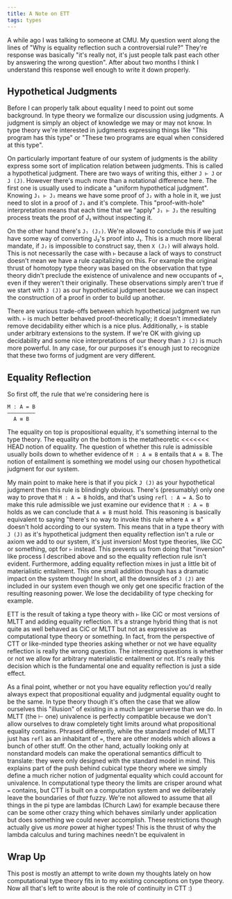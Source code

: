 ```yaml
---
title: A Note on ETT
tags: types
---
```


A while ago I was talking to someone at CMU. My question went along
the lines of "Why is equality reflection such a controversial rule?"
They're response was basically "it's really not, it's just people talk
past each other by answering the wrong question". After about two
months I think I understand this response well enough to write it down
properly.

## Hypothetical Judgments

Before I can properly talk about equality I need to point out some
background. In type theory we formalize our discussion using
judgments. A judgment is simply an object of knowledge we may or may
not know. In type theory we're interested in judgments expressing
things like "This program has this type" or "These two programs are
equal when considered at this type".

On particularly important feature of our system of judgments is the
ability express some sort of implication relation between
judgments. This is called a hypothetical judgment. There are two ways
of writing this, either `J ⊢ J` or `J (J)`. However there's much more
than a notational difference here. The first one is usually used to
indicate a "uniform hypothetical judgment". Knowing `J₁ ⊢ J₂` means we
have some proof of `J₂` with a hole in it, we just need to slot in a
proof of `J₁` and it's complete. This "proof-with-hole" interpretation
means that each time that we "apply" `J₁ ⊢ J₂` the resulting process
treats the proof of J₁ without inspecting it.

On the other hand there's `J₁ (J₂)`. We're allowed to conclude this if
we just have some way of converting J₂'s proof into J₁. This is a much
more liberal mandate, if `J₂` is impossible to construct say, then `X
(J₂)` will always hold. This is not necessarily the case with `⊢`
because a lack of ways to construct doesn't mean we have a rule
capitalizing on this. For example the original thrust of homotopy type
theory was based on the observation that type theory didn't preclude
the existence of univalence and new occupants of `=`, even if they
weren't their originally. These observations simply aren't true if we
start with `J (J)` as our hypothetical judgment because we can inspect
the construction of a proof in order to build up another.

There are various trade-offs between which hypothetical judgment we
run with. `⊢` is much better behaved proof-theoretically; it doesn't
immediately remove decidability either which is a nice
plus. Additionally, `⊢` is stable under arbitrary extensions to the
system. If we're OK with giving up decidability and some nice
interpretations of our theory than `J (J)` is much more powerful. In
any case, for our purposes it's enough just to recognize that these
two forms of judgment are very different.

## Equality Reflection

So first off, the rule that we're considering here is

    M : A = B
    —————————
      A ≡ B

The equality on top is propositional equality, it's something internal
to the type theory. The equality on the bottom is the metatheoretic
<<<<<<< HEAD
notion of equality. The question of whether this rule is admissible
usually boils down to whether evidence of `M : A ≡ B` entails that `A
≡ B`. The notion of entailment is something we model using our chosen
hypothetical judgment for our system.

My main point to make here is that if you pick `J (J)` as your
hypothetical judgment then this rule is blindingly obvious. There's
(presumably) only one way to prove that `M : A = B` holds, and that's
using `refl : A = A`. So to make this rule admissible we just examine
our evidence that `M : A = B` holds as we can conclude that `A ≡ B`
must hold. This reasoning is basically equivalent to saying "there's
no way to invoke this rule where `A ≡ B`" doesn't hold according to
our system. This means that in a type theory with `J (J)` as it's
hypothetical judgment then equality reflection isn't a rule or axiom
we add to our system, it's just inversion! Most type theories, like
CiC or something, opt for `⊢` instead. This prevents us from doing
that "inversion" like process I described above and so the equality
reflection rule isn't evident. Furthermore, adding equality reflection
mixes in just a little bit of materialistic entailment. This one small
addition though has a dramatic impact on the system though! In short,
all the downsides of `J (J)` are included in our system even though we
only get one specific fraction of the resulting reasoning power. We
lose the decidability of type checking for example.

ETT is the result of taking a type theory with `⊢` like CiC or most
versions of MLTT and adding equality reflection. It's a strange hybrid
thing that is not quite as well behaved as CiC or MLTT but not as
expressive as computational type theory or something. In fact, from
the perspective of CTT or like-minded type theories asking whether or
not we have equality reflection is really the wrong question. The
interesting questions is whether or not we allow for arbitrary
materialistic entailment or not. It's really this decision which is
the fundamental one and equality reflection is just a side effect.

As a final point, whether or not you have equality reflection you'd
really always expect that propositional equality and judgmental
equality ought to be the same. In type theory though it's often the
case that we allow ourselves this "illusion" of existing in a much
larger universe than we do. In MLTT (the ⊢ one) univalence is
perfectly compatible because we don't allow ourselves to draw
completely tight limits around what propositional equality
contains. Phrased differently, while the standard model of MLTT just
has `refl` as an inhabitant of `=`, there are other models which
allows a bunch of other stuff. On the other hand, actually looking
only at nonstandard models can make the operational semantics
difficult to translate: they were only designed with the standard
model in mind. This explains part of the push behind cubical type
theory where we simply define a much richer notion of judgmental
equality which could account for univalence. In computational type
theory the limits are crisper around what `=` contains, but CTT is
built on a computation system and we deliberately leave the boundaries
of *that* fuzzy. We're not allowed to assume that all things in the pi
type are lambdas (Church Law) for example because there can be some
other crazy thing which behaves similarly under application but does
something we could never accomplish. These restrictions though
actually give us *more* power at higher types! This is the thrust of
why the lambda calculus and turing machines needn't be equivalent in

## Wrap Up

This post is mostly an attempt to write down my thoughts lately on how
computational type theory fits in to my existing conceptions on type
theory. Now all that's left to write about is the role of continuity
in CTT :)
